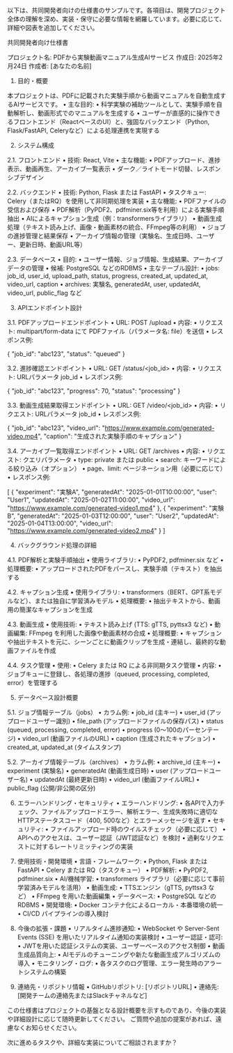 以下は、共同開発者向けの仕様書のサンプルです。各項目は、開発プロジェクト全体の理解を深め、実装・保守に必要な情報を網羅しています。必要に応じて、詳細や図表を追加してください。

共同開発者向け仕様書

プロジェクト名: PDFから実験動画マニュアル生成AIサービス
作成日: 2025年2月24日
作成者: [あなたの名前]

1. 目的・概要

本プロジェクトは、PDFに記載された実験手順から動画マニュアルを自動生成するAIサービスです。
	•	主な目的:
	•	科学実験の補助ツールとして、実験手順を自動解析し、動画形式でのマニュアルを生成する
	•	ユーザーが直感的に操作できるフロントエンド（ReactベースのUI）と、強固なバックエンド（Python, Flask/FastAPI, Celeryなど）による処理連携を実現する

2. システム構成

2.1. フロントエンド
	•	技術: React, Vite
	•	主な機能:
	•	PDFアップロード、進捗表示、動画再生、アーカイブ一覧表示
	•	ダーク／ライトモード切替、レスポンシブデザイン

2.2. バックエンド
	•	技術: Python, Flask または FastAPI
	•	タスクキュー: Celery（またはRQ）を使用して非同期処理を実装
	•	主な機能:
	•	PDFファイルの受信および保存
	•	PDF解析（PyPDF2、pdfminer.six等を利用）による実験手順抽出
	•	AIによるキャプション生成（例：transformersライブラリ）
	•	動画生成処理（テキスト読み上げ、画像・動画素材の統合、FFmpeg等の利用）
	•	ジョブの進捗管理と結果保存
	•	アーカイブ情報の管理（実験名、生成日時、ユーザー、更新日時、動画URL等）

2.3. データベース
	•	目的:
	•	ユーザー情報、ジョブ情報、生成結果、アーカイブデータの管理
	•	候補: PostgreSQL などのRDBMS
	•	主なテーブル設計:
	•	jobs: job_id, user_id, upload_path, status, progress, created_at, updated_at, video_url, caption
	•	archives: 実験名, generatedAt, user, updatedAt, video_url, public_flag など

3. APIエンドポイント設計

3.1. PDFアップロードエンドポイント
	•	URL: POST /upload
	•	内容:
	•	リクエスト: multipart/form-data にて PDFファイル（パラメータ名: file）を送信
	•	レスポンス例:

{
  "job_id": "abc123",
  "status": "queued"
}



3.2. 進捗確認エンドポイント
	•	URL: GET /status/<job_id>
	•	内容:
	•	リクエスト: URLパラメータ job_id
	•	レスポンス例:

{
  "job_id": "abc123",
  "progress": 70,
  "status": "processing"
}



3.3. 動画生成結果取得エンドポイント
	•	URL: GET /video/<job_id>
	•	内容:
	•	リクエスト: URLパラメータ job_id
	•	レスポンス例:

{
  "job_id": "abc123",
  "video_url": "https://www.example.com/generated-video.mp4",
  "caption": "生成された実験手順のキャプション"
}



3.4. アーカイブ一覧取得エンドポイント
	•	URL: GET /archives
	•	内容:
	•	リクエスト: クエリパラメータ
	•	type: private または public
	•	search: キーワードによる絞り込み（オプション）
	•	page、limit: ページネーション用（必要に応じて）
	•	レスポンス例:

[
  {
    "experiment": "実験A",
    "generatedAt": "2025-01-01T10:00:00",
    "user": "User1",
    "updatedAt": "2025-01-02T11:00:00",
    "video_url": "https://www.example.com/generated-video1.mp4"
  },
  {
    "experiment": "実験B",
    "generatedAt": "2025-01-03T12:00:00",
    "user": "User2",
    "updatedAt": "2025-01-04T13:00:00",
    "video_url": "https://www.example.com/generated-video2.mp4"
  }
]

4. バックグラウンド処理の詳細

4.1. PDF解析と実験手順抽出
	•	使用ライブラリ:
	•	PyPDF2, pdfminer.six など
	•	処理概要:
	•	アップロードされたPDFをパースし、実験手順（テキスト）を抽出する

4.2. キャプション生成
	•	使用ライブラリ:
	•	transformers（BERT、GPT系モデルなど）、または独自に学習済みモデル
	•	処理概要:
	•	抽出テキストから、動画用の簡潔なキャプションを生成

4.3. 動画生成
	•	使用技術:
	•	テキスト読み上げ (TTS: gTTS, pyttsx3 など)
	•	動画編集: FFmpeg を利用した画像や動画素材の合成
	•	処理概要:
	•	キャプションや抽出テキストを元に、シーンごとに動画クリップを生成・連結し、最終的な動画ファイルを作成

4.4. タスク管理
	•	使用:
	•	Celery または RQ による非同期タスク管理
	•	内容:
	•	ジョブキューに登録し、各処理の進捗（queued, processing, completed, error）を管理する

5. データベース設計概要

5.1. ジョブ情報テーブル（jobs）
	•	カラム例:
	•	job_id (主キー)
	•	user_id (アップロードユーザー識別)
	•	file_path (アップロードファイルの保存パス)
	•	status (queued, processing, completed, error)
	•	progress (0～100のパーセンテージ)
	•	video_url (動画ファイルのURL)
	•	caption (生成されたキャプション)
	•	created_at, updated_at (タイムスタンプ)

5.2. アーカイブ情報テーブル（archives）
	•	カラム例:
	•	archive_id (主キー)
	•	experiment (実験名)
	•	generatedAt (動画生成日時)
	•	user (アップロードユーザー名)
	•	updatedAt (最終更新日時)
	•	video_url (動画ファイルURL)
	•	public_flag (公開/非公開の区分)

6. エラーハンドリング・セキュリティ
	•	エラーハンドリング:
	•	各APIで入力チェック、ファイルアップロードエラー、解析エラー、生成失敗時に適切なHTTPステータスコード（400, 500など）とエラーメッセージを返す
	•	セキュリティ:
	•	ファイルアップロード時のウイルスチェック（必要に応じて）
	•	APIへのアクセスは、ユーザー認証（JWT認証など）を検討
	•	過剰なリクエストに対するレートリミッティングの実装

7. 使用技術・開発環境
	•	言語・フレームワーク:
	•	Python, Flask または FastAPI
	•	Celery または RQ（タスクキュー）
	•	PDF解析:
	•	PyPDF2, pdfminer.six
	•	AI/機械学習:
	•	transformers ライブラリ（必要に応じて事前学習済みモデルを活用）
	•	動画生成:
	•	TTSエンジン（gTTS, pyttsx3 など）
	•	FFmpeg を用いた動画編集
	•	データベース:
	•	PostgreSQL などのRDBMS
	•	開発環境:
	•	Docker コンテナ化によるローカル・本番環境の統一
	•	CI/CD パイプラインの導入検討

8. 今後の拡張・課題
	•	リアルタイム進捗通知:
	•	WebSocket や Server-Sent Events (SSE) を用いたリアルタイム通知の実装検討
	•	ユーザー認証・認可:
	•	JWTを用いた認証システムの実装、ユーザーベースのアクセス制御
	•	動画生成品質向上:
	•	AIモデルのチューニングや新たな動画生成アルゴリズムの導入
	•	モニタリング・ログ:
	•	各タスクのログ管理、エラー発生時のアラートシステムの構築

9. 連絡先・リポジトリ情報
	•	GitHubリポジトリ: [リポジトリURL]
	•	連絡先: [開発チームの連絡先またはSlackチャネルなど]

この仕様書はプロジェクトの基盤となる設計概要を示すものであり、今後の実装や詳細設計に応じて随時更新してください。
ご質問や追加の提案があれば、遠慮なくお知らせください。

次に進めるタスクや、詳細な実装についてご相談されますか？